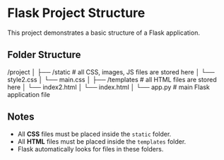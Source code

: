 # Flask Project Structure

This project demonstrates a basic structure of a Flask application.

## Folder Structure

/project
│
├── /static # all CSS, images, JS files are stored here
│ └── style2.css
│ └── main.css
│
├── /templates # all HTML files are stored here
│ └── index2.html
│ └── index.html
│
└── app.py # main Flask application file

## Notes
- All **CSS** files must be placed inside the `static` folder.
- All **HTML** files must be placed inside the `templates` folder.
- Flask automatically looks for files in these folders.
